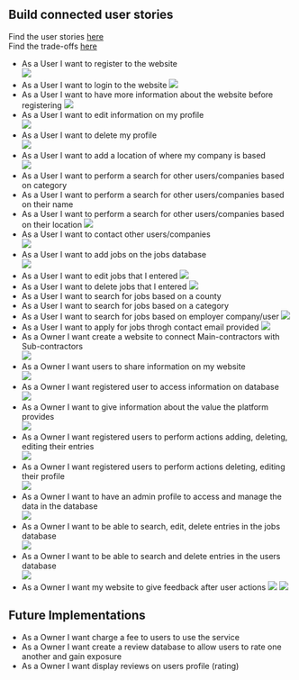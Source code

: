 ## Build connected user stories

Find the user stories [here](./user-stories-ms3.pdf)  
Find the trade-offs [here](./strategy-plane-build-connected.pdf)

* As a User I want to register to the website  
![](./user-stories-screenshots/register-form.png) 
* As a User I want to login to the website 
![](./user-stories-screenshots/login-form.png) 
* As a User I want to have more information about the website before registering 
![](./user-stories-screenshots/info-page.png) 
* As a User I want to edit information on my profile  
![](./user-stories-screenshots/edit-profile.png) 
* As a User I want to delete my profile  
![](./user-stories-screenshots/delete-profile.png) 
* As a User I want to add a location of where my company is based  
![](./user-stories-screenshots/register-county-form.png)
* As a User I want to perform a search for other users/companies based on category    
* As a User I want to perform a search for other users/companies based on their name  
* As a User I want to perform a search for other users/companies based on their location 
![](./user-stories-screenshots/search-users.png)
* As a User I want to contact other users/companies  
![](./user-stories-screenshots/user-contact-form.png)  
* As a User I want to add jobs on the jobs database  
![](./user-stories-screenshots/add-job.png)
* As a User I want to edit jobs that I entered
![](./user-stories-screenshots/edit-job.png)
* As a User I want to delete jobs that I entered
![](./user-stories-screenshots/delete-job.png)
* As a User I want to search for jobs based on a county  
* As a User I want to search for jobs based on a category  
* As a User I want to search for jobs based on employer company/user
![](./user-stories-screenshots/search-jobs.png)
* As a User I want to apply for jobs  throgh contact email provided
![](./user-stories-screenshots/jobs-contact-form.png)   
* As a Owner I want create a website to connect Main-contractors with Sub-contractors  
![](./user-stories-screenshots/welcome-page.png)
* As a Owner I want users to share information on my website  
![](./user-stories-screenshots/jobs-list.png) 
* As a Owner I want registered user to access information on database  
![](./user-stories-screenshots/search-result.png)  
* As a Owner I want to give information about the value the platform provides  
![](./user-stories-screenshots/info-page.png)
* As a Owner I want registered users to perform actions adding, deleting, editing their entries  
![](./user-stories-screenshots/my-jobs-page.png)
* As a Owner I want registered users to perform actions deleting, editing their profile  
![](./user-stories-screenshots/my-profile-actions.png)
* As a Owner I want to have an admin profile to access and manage the data in the database  
![](./user-stories-screenshots/admin-dashboard.png)
* As a Owner I want to be able to search, edit, delete entries in the jobs database  
![](./user-stories-screenshots/admin-manage-jobs.png)
* As a Owner I want to be able to search and delete entries in the users database  
![](./user-stories-screenshots/admin-manage-users.png)
* As a Owner I want my website to give feedback after user actions
![](./user-stories-screenshots/feedback1.png)
![](./user-stories-screenshots/feedback2.png)



## Future Implementations
* As a Owner I want charge a fee to users to use the service
* As a Owner I want create a review database to allow users to rate one another and gain exposure
* As a Owner I want display reviews on users profile (rating) 

